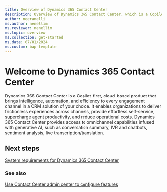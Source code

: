 ```yaml
---
title: Overview of Dynamics 365 Contact Center
description: Overview of Dynamics 365 Contact Center, which is a Copilot-first, cloud-based contact center.
author: neeranelli
ms.author: nenellim
ms.reviewer: nenellim
ms.topic: overview
ms.collection: get-started
ms.date: 07/01/2024
ms.custom: bap-template
---
```


# Welcome to Dynamics 365 Contact Center

Dynamics 365 Contact Center is a Copilot-first, cloud-based product that brings intelligence, automation, and efficiency to every engagement channel in a CRM solution of your choice. It enables organizations to deliver frictionless experiences across channels, provide effortless self-service, supercharge agent productivity, and reduce operational costs. Dynamics 365 Contact Center provides access to omnichannel capabilities infused with generative AI, such as conversation summary, IVR and chatbots, sentiment analysis, live transcription/translation.



## Next steps

[System requirements for Dynamics 365 Contact Center](system-requirements-contact-center.md)  

### See also

[Use Contact Center admin center to configure features](../administer/cc-admin-center.md)  


